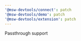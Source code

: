 ```yaml
---
'@msw-devtools/connect': patch
'@msw-devtools/demo': patch
'@msw-devtools/extension': patch
---
```


Passthrough support
